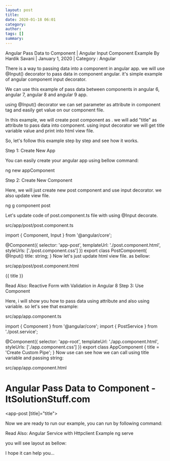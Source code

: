 ```yaml
---
layout: post
title: 
date: 2020-01-18 06:01
category: 
author: 
tags: []
summary: 
---
```


Angular Pass Data to Component | Angular Input Component Example
 By Hardik Savani |  January 1, 2020 |  Category : Angular


There is a way to passing data into a component in angular app. we will use @Input() decorator to pass data in component angular. it's simple example of angular component input decorator.

We can use this example of pass data between components in angular 6, angular 7, angular 8 and angular 9 app.

using @Input() decorator we can set parameter as attribute in component tag and easily get value on our component file.

In this example, we will create post component as . we will add "title" as attribute to pass data into component. using input decorator we will get title variable value and print into html view file.

So, let's follow this example step by step and see how it works.



Step 1: Create New App

You can easily create your angular app using bellow command:

ng new appComponent

Step 2: Create New Component

Here, we will just create new post component and use input decorator. we also update view file.

ng g component post

Let's update code of post.component.ts file with using @Input decorate.

src/app/post/post.component.ts

import { Component, Input } from '@angular/core';
  
@Component({
  selector: 'app-post',
  templateUrl: './post.component.html',
  styleUrls: ['./post.component.css']
})
export class PostComponent{
  @Input() title: string;
}
Now let's just update html view file. as bellow:

src/app/post/post.component.html

<p>{{ title }}</p>
Read Also: Reactive Form with Validation in Angular 8
Step 3: Use Component

Here, i will show you how to pass data using attribute and also using variable. so let's see that example:

src/app/app.component.ts

import { Component } from '@angular/core';
import { PostService } from './post.service';
  
@Component({
  selector: 'app-root',
  templateUrl: './app.component.html',
  styleUrls: ['./app.component.css']
})
export class AppComponent {
  title = 'Create Custom Pipe';
}
Now use can see how we can call using title variable and passing string:

src/app/app.component.html

<h1>Angular Pass Data to Component - ItSolutionStuff.com</h1>
  
<app-post title="Template Driven Forms Example"></app-post> 
  
<app-post title="Service with Httpclient Example"></app-post>
  
<app-post [title]="title"></app-post>
   
Now we are ready to run our example, you can run by following command:

Read Also: Angular Service with Httpclient Example
ng serve

you will see layout as bellow:



I hope it can help you...